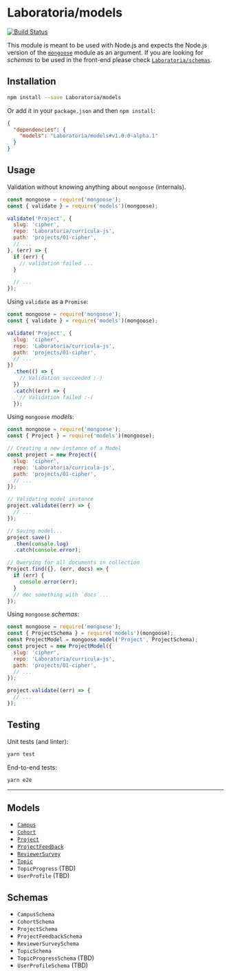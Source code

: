 # Laboratoria/models

[![Build Status](https://travis-ci.com/Laboratoria/models.svg?branch=master)](https://travis-ci.com/Laboratoria/models)

This module is meant to be used with Node.js and expects the Node.js version of
the [`mongoose`](https://mongoosejs.com/) module as an argument. If you are
looking for _schemas_ to be used in the front-end please check
[`Laboratoria/schemas`](https://github.com/Laboratoria/schemas).

## Installation

```sh
npm install --save Laboratoria/models
```

Or add it in your `package.json` and then `npm install`:

```json
{
  "dependencies": {
    "models": "Laboratoria/models#v1.0.0-alpha.1"
  }
}
```

## Usage

Validation without knowing anything about `mongoose` (internals).

```js
const mongoose = require('mongoose');
const { validate } = require('models')(mongoose);

validate('Project', {
  slug: 'cipher',
  repo: 'Laboratoria/curricula-js',
  path: 'projects/01-cipher',
  // ...
}, (err) => {
  if (err) {
    // validation failed ...
  }

  // ...
});
```

Using `validate` as a `Promise`:

```js
const mongoose = require('mongoose');
const { validate } = require('models')(mongoose);

validate('Project', {
  slug: 'cipher',
  repo: 'Laboratoria/curricula-js',
  path: 'projects/01-cipher',
  // ...
})
  .then(() => {
    // Validation succeeded ;-)
  })
  .catch((err) => {
    // Validation failed :-(
  });
```

Using `mongoose` _models_:

```js
const mongoose = require('mongoose');
const { Project } = require('models')(mongoose);

// Creating a new instance of a Model
const project = new Project({
  slug: 'cipher',
  repo: 'Laboratoria/curricula-js',
  path: 'projects/01-cipher',
  // ...
});

// Validating model instance
project.validate((err) => {
  // ...
});

// Saving model...
project.save()
  .then(console.log)
  .catch(console.error);

// Querying for all documents in collection
Project.find({}, (err, docs) => {
  if (err) {
    console.error(err);
  }
  // doc something with `docs`...
});
```

Using `mongoose` _schemas_:

```js
const mongoose = require('mongoose');
const { ProjectSchema } = require('models')(mongoose);
const ProjectModel = mongoose.model('Project', ProjectSchema);
const project = new ProjectModel({
  slug: 'cipher',
  repo: 'Laboratoria/curricula-js',
  path: 'projects/01-cipher',
  // ...
});

project.validate((err) => {
  // ...
});
```

## Testing

Unit tests (and linter):

```sh
yarn test
```

End-to-end tests:

```sh
yarn e2e
```

***

## Models

* [`Campus`](./src/models/Campus.js)
* [`Cohort`](./src/models/Cohort.js)
* [`Project`](./src/models/Project.js)
* [`ProjectFeedback`](./src/models/ProjectFeedback.js)
* [`ReviewerSurvey`](./src/models/ReviewerSurvey.js)
* [`Topic`](./src/models/Topic.js)
* `TopicProgress` (TBD)
* `UserProfile` (TBD)

## Schemas

* `CampusSchema`
* `CohortSchema`
* `ProjectSchema`
* `ProjectFeedbackSchema`
* `ReviewerSurveySchema`
* `TopicSchema`
* `TopicProgressSchema` (TBD)
* `UserProfileSchema` (TBD)
